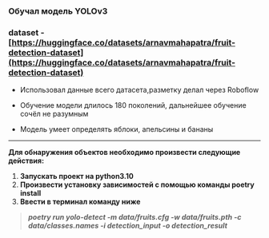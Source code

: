 ### Обучал модель YOLOv3  
### dataset - [https://huggingface.co/datasets/arnavmahapatra/fruit-detection-dataset](https://huggingface.co/datasets/arnavmahapatra/fruit-detection-dataset)  

* Использовал данные всего датасета,разметку делал через Roboflow

* Обучение модели длилось 180 поколений, дальнейшее обучение сочёл не разумным

* Модель умеет определять яблоки, апельсины и бананы
_____________________________________________________________________________________________________________________
**Для обнаружения объектов необходимо произвести следующие действия:**
1. **Запускать проект на python3.10**
2. **Произвести установку зависимостей с помощью команды poetry install**
3. **Ввести в терминал команду ниже**
>***poetry run yolo-detect -m data/fruits.cfg -w data/fruits.pth -c data/classes.names -i detection_input -o detection_result***
 
